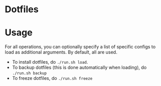 # Dotfiles

# Usage
For all operations, you can optionally specify a list of specific configs to load as additional arguments. By default, all are used.

- To install dotfiles, do `./run.sh load`.
- To backup dotfiles (this is done automatically when loading), do `./run.sh backup`
- To freeze dotfiles, do `./run.sh freeze`
